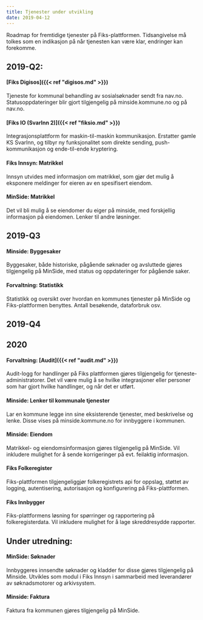 ```yaml
--- 
title: Tjenester under utvikling
date: 2019-04-12
--- 
```


Roadmap for fremtidige tjenester på Fiks-plattformen. Tidsangivelse må tolkes som en indikasjon på når tjenesten kan være klar, endringer kan forekomme.

## 2019-Q2:
#### [Fiks Digisos]({{< ref "digisos.md" >}})
Tjeneste for kommunal behandling av sosialsøknader sendt fra nav.no. Statusoppdateringer blir gjort tilgjengelig på minside.kommune.no og på nav.no.

#### [Fiks IO (SvarInn 2)]({{< ref "fiksio.md" >}})
Integrasjonsplattform for maskin-til-maskin kommunikasjon. Erstatter gamle KS SvarInn, og tilbyr ny funksjonalitet som direkte sending, push-kommunikasjon og ende-til-ende kryptering.

#### Fiks Innsyn: Matrikkel
Innsyn utvides med informasjon om matrikkel, som gjør det mulig å eksponere meldinger for eieren av en spesifisert eiendom.

#### MinSide: Matrikkel
Det vil bli mulig å se eiendomer du eiger på minside, med forskjellig informasjon på eiendomen. Lenker til andre løsninger.

## 2019-Q3
#### Minside: Byggesaker
Byggesaker, både historiske, pågående søknader og avsluttede gjøres tilgjengelig på MinSide, med status og oppdateringer for pågående saker.

#### Forvaltning: Statistikk
Statistikk og oversikt over hvordan en kommunes tjenester på MinSide og Fiks-plattformen benyttes. Antall besøkende, dataforbruk osv.  

## 2019-Q4

## 2020
#### Forvaltning: [Audit]({{< ref "audit.md" >}})
Audit-logg for handlinger på Fiks plattformen gjøres tilgjengelig for tjeneste-administratorer. Det vil være mulig å se hvilke integrasjoner eller personer som har gjort hvilke handlinger, og når det er utført.

#### Minside: Lenker til kommunale tjenester
Lar en kommune legge inn sine eksisterende tjenester, med beskrivelse og lenke. Disse vises på minside.kommune.no for innbyggere i kommunen.

#### Minside: Eiendom
Matrikkel- og eiendomsinformasjon gjøres tilgjengelig på MinSide. Vil inkludere mulighet for å sende korrigeringer på evt. feilaktig informasjon.

#### Fiks Folkeregister
Fiks-plattformen tilgjengeliggjør folkeregistrets api for oppslag, støttet av logging, autentisering, autorisasjon og konfigurering på Fiks-plattformen.

#### Fiks Innbygger
Fiks-plattformens løsning for spørringer og rapportering på folkeregisterdata. Vil inkludere mulighet for å lage skreddresydde rapporter.

## Under utredning:

#### MinSide: Søknader
Innbyggeres innsendte søknader og kladder for disse gjøres tilgjengelig på Minside. Utvikles som modul i Fiks Innsyn i sammarbeid med leverandører av søknadsmotorer og arkivsystem.


#### Minside: Faktura
Faktura fra kommunen gjøres tilgjengelig på MinSide.


